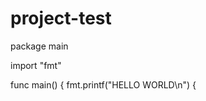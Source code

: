 # project-test
package main

import "fmt"

func main() {
       fmt.printf("HELLO WORLD\n")
       {
